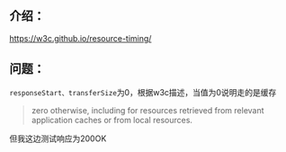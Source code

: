 ## 介绍：
https://w3c.github.io/resource-timing/

## 问题：

`responseStart、transferSize`为0，根据w3c描述，当值为0说明走的是缓存

> zero otherwise, including for resources retrieved from relevant application caches or from local resources.

但我这边测试响应为200OK